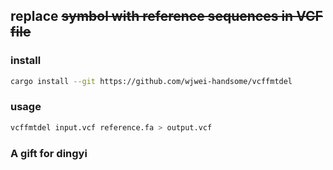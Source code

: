 ## replace <DEL> symbol with reference sequences in VCF file

### install

```bash
cargo install --git https://github.com/wjwei-handsome/vcffmtdel
```
### usage

```bash
vcffmtdel input.vcf reference.fa > output.vcf
```

### A gift for dingyi ###
